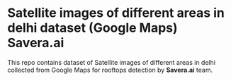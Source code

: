 # Satellite images of different areas in delhi dataset (Google Maps) Savera.ai

This repo contains dataset of Satellite images of different areas in delhi collected from Google Maps for rooftops detection by __Savera.ai__ team.
